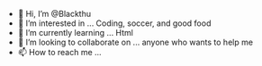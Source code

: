 - 👋 Hi, I’m @Blackthu
- 👀 I’m interested in ... Coding, soccer, and good food
- 🌱 I’m currently learning ... Html
- 💞️ I’m looking to collaborate on ... anyone who wants to help me
- 📫 How to reach me ...

<!---
Blackthu/Blackthu is a ✨ special ✨ repository because its `README.md` (this file) appears on your GitHub profile.
You can click the Preview link to take a look at your changes.
--->
